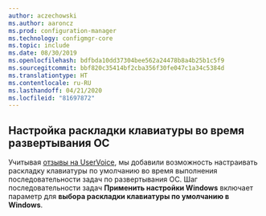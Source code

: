 ```yaml
---
author: aczechowski
ms.author: aaroncz
ms.prod: configuration-manager
ms.technology: configmgr-core
ms.topic: include
ms.date: 08/30/2019
ms.openlocfilehash: bdfbda10dd37304bee562a24478b8a4b25b1c5f9
ms.sourcegitcommit: bbf820c35414bf2cba356f30fe047c1a34c5384d
ms.translationtype: HT
ms.contentlocale: ru-RU
ms.lasthandoff: 04/21/2020
ms.locfileid: "81697872"
---
```

## <a name="set-keyboard-layout-during-os-deployment"></a><a name="bkmk_osd"></a> Настройка раскладки клавиатуры во время развертывания ОС

<!--5138936-->

Учитывая [отзывы на UserVoice](https://configurationmanager.uservoice.com/forums/300492-ideas/suggestions/38355292-add-keyboard-layout-settings-in-the-apply-windows), мы добавили возможность настраивать раскладку клавиатуры по умолчанию во время выполнения последовательности задач по развертывания ОС. Шаг последовательности задач **Применить настройки Windows** включает параметр для **выбора раскладки клавиатуры по умолчанию в Windows**.
